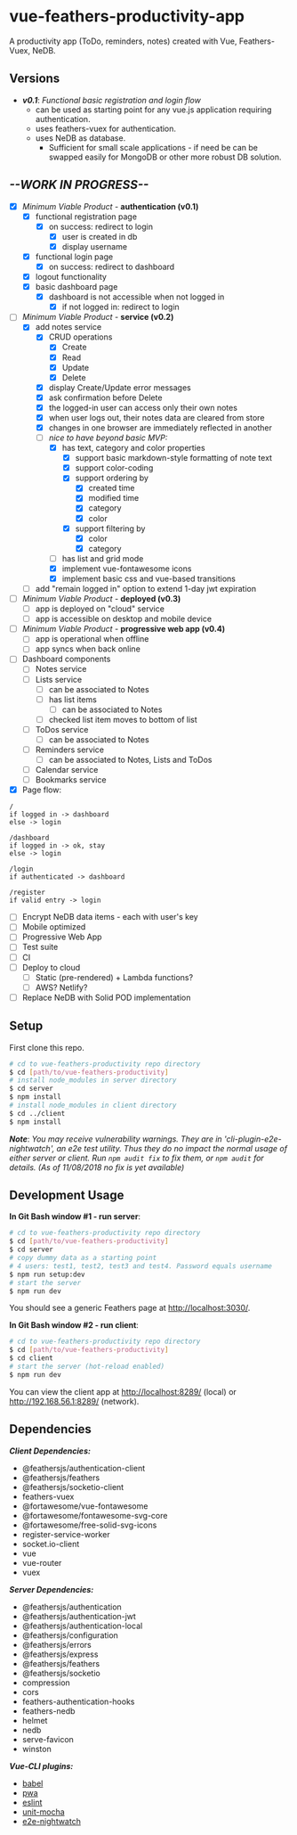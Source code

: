 # vue-feathers-productivity-app

A productivity app (ToDo, reminders, notes) created with Vue, Feathers-Vuex, NeDB.

## Versions

- **_v0.1_**: _Functional basic registration and login flow_
  - can be used as starting point for any vue.js application requiring authentication.
  - uses feathers-vuex for authentication.
  - uses NeDB as database.
    - Sufficient for small scale applications - if need be can be swapped easily for MongoDB or other more robust DB solution.

## _--WORK IN PROGRESS--_

- [x] _Minimum Viable Product_ - **authentication (v0.1)**
  - [x] functional registration page
    - [x] on success: redirect to login
      - [x] user is created in db
      - [x] display username
  - [x] functional login page
    - [x] on success: redirect to dashboard
  - [x] logout functionality
  - [x] basic dashboard page
    - [x] dashboard is not accessible when not logged in
      - [x] if not logged in: redirect to login
- [ ] _Minimum Viable Product_ - **service (v0.2)**
  - [x] add notes service
    - [x] CRUD operations
      - [x] Create
      - [x] Read
      - [x] Update
      - [x] Delete
    - [x] display Create/Update error messages
    - [x] ask confirmation before Delete
    - [x] the logged-in user can access only their own notes
    - [x] when user logs out, their notes data are cleared from store
    - [x] changes in one browser are immediately reflected in another
    - [ ] _nice to have beyond basic MVP:_
      - [x] has text, category and color properties
        - [x] support basic markdown-style formatting of note text
        - [x] support color-coding
        - [x] support ordering by
          - [x] created time
          - [x] modified time
          - [x] category
          - [x] color
        - [x] support filtering by
          - [x] color
          - [x] category
      - [ ] has list and grid mode
      - [x] implement vue-fontawesome icons
      - [x] implement basic css and vue-based transitions
  - [ ] add "remain logged in" option to extend 1-day jwt expiration
- [ ] _Minimum Viable Product_ - **deployed (v0.3)**
  - [ ] app is deployed on "cloud" service
  - [ ] app is accessible on desktop and mobile device
- [ ] _Minimum Viable Product_ - **progressive web app (v0.4)**
  - [ ] app is operational when offline
  - [ ] app syncs when back online
- [ ] Dashboard components
  - [ ] Notes service
  - [ ] Lists service
    - [ ] can be associated to Notes
    - [ ] has list items
      - [ ] can be associated to Notes
    - [ ] checked list item moves to bottom of list
  - [ ] ToDos service
    - [ ] can be associated to Notes
  - [ ] Reminders service
    - [ ] can be associated to Notes, Lists and ToDos
  - [ ] Calendar service
  - [ ] Bookmarks service
- [x] Page flow:

```pseudo
/
if logged in -> dashboard
else -> login

/dashboard
if logged in -> ok, stay
else -> login

/login
if authenticated -> dashboard

/register
if valid entry -> login
```

- [ ] Encrypt NeDB data items - each with user's key
- [ ] Mobile optimized
- [ ] Progressive Web App
- [ ] Test suite
- [ ] CI
- [ ] Deploy to cloud
  - [ ] Static (pre-rendered) + Lambda functions?
  - [ ] AWS? Netlify?
- [ ] Replace NeDB with Solid POD implementation

## Setup

First clone this repo.

```bash
# cd to vue-feathers-productivity repo directory
$ cd [path/to/vue-feathers-productivity]
# install node_modules in server directory
$ cd server
$ npm install
# install node_modules in client directory
$ cd ../client
$ npm install
```

**_Note_**: _You may receive vulnerability warnings. They are in 'cli-plugin-e2e-nightwatch', an e2e test utility. Thus they do no impact the normal usage of either server or client. Run `npm audit fix` to fix them, or `npm audit` for details. (As of 11/08/2018 no fix is yet available)_

## Development Usage

**In Git Bash window #1 - run server**:

```bash
# cd to vue-feathers-productivity repo directory
$ cd [path/to/vue-feathers-productivity]
$ cd server
# copy dummy data as a starting point
# 4 users: test1, test2, test3 and test4. Password equals username
$ npm run setup:dev
# start the server
$ npm run dev
```

You should see a generic Feathers page at <http://localhost:3030/>.

**In Git Bash window #2 - run client**:

```bash
# cd to vue-feathers-productivity repo directory
$ cd [path/to/vue-feathers-productivity]
$ cd client
# start the server (hot-reload enabled)
$ npm run dev
```

You can view the client app at <http://localhost:8289/> (local) or <http://192.168.56.1:8289/> (network).

## Dependencies

**_Client Dependencies:_**

- @feathersjs/authentication-client
- @feathersjs/feathers
- @feathersjs/socketio-client
- feathers-vuex
- @fortawesome/vue-fontawesome
- @fortawesome/fontawesome-svg-core
- @fortawesome/free-solid-svg-icons
- register-service-worker
- socket.io-client
- vue
- vue-router
- vuex

**_Server Dependencies:_**

- @feathersjs/authentication
- @feathersjs/authentication-jwt
- @feathersjs/authentication-local
- @feathersjs/configuration
- @feathersjs/errors
- @feathersjs/express
- @feathersjs/feathers
- @feathersjs/socketio
- compression
- cors
- feathers-authentication-hooks
- feathers-nedb
- helmet
- nedb
- serve-favicon
- winston

**_Vue-CLI plugins:_**

- [babel](https://github.com/vuejs/vue-cli/tree/dev/packages/%40vue/cli-plugin-babel)
- [pwa](https://github.com/vuejs/vue-cli/tree/dev/packages/%40vue/cli-plugin-pwa)
- [eslint](https://github.com/vuejs/vue-cli/tree/dev/packages/%40vue/cli-plugin-eslint)
- [unit-mocha](https://github.com/vuejs/vue-cli/tree/dev/packages/%40vue/cli-plugin-unit-mocha)
- [e2e-nightwatch](https://github.com/vuejs/vue-cli/tree/dev/packages/%40vue/cli-plugin-e2e-nightwatch)
